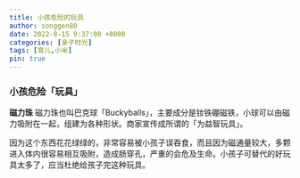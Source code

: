 ```yaml
---
title: 小孩危险的玩具
author: songgen80
date: 2022-8-15 9:37:00 +0800
categories: [亲子时光]
tags: [育儿,小米]
pin: true
---
```


### 小孩危险「玩具」

**磁力珠** 磁力珠也叫巴克球「Buckyballs」，主要成分是钕铁硼磁铁，小球可以由磁力吸附在一起，组建为各种形状。商家宣传成所谓的「为益智玩具」。

因为这个东西花花绿绿的，非常容易被小孩子误吞食，而且因为磁通量较大，多颗进入体内很容易相互吸附，造成肠穿孔，严重的会危及生命。小孩子可替代的好玩具太多了，应当杜绝给孩子完这种玩具。